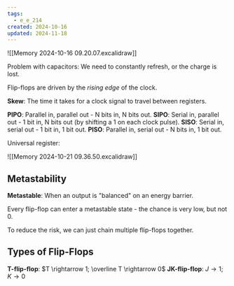 ```yaml
---
tags:
  - e_e_214
created: 2024-10-16
updated: 2024-11-18
---
```


![[Memory 2024-10-16 09.20.07.excalidraw]]

Problem with capacitors: We need to constantly refresh, or the charge is lost.

Flip-flops are driven by the *rising edge* of the clock.

**Skew**: The time it takes for a clock signal to travel between registers.

**PIPO**: Parallel in, parallel out - N bits in, N bits out.
**SIPO**: Serial in, parallel out - 1 bit in, N bits out (by shifting a 1 on each clock pulse).
**SISO**: Serial in, serial out - 1 bit in, 1 bit out.
**PISO**: Parallel in, serial out - N bits in, 1 bit out.

Universal register:

![[Memory 2024-10-21 09.36.50.excalidraw]]

## Metastability

**Metastable**: When an output is "balanced" on an energy barrier.

Every flip-flop can enter a metastable state - the chance is very low, but not 0.

To reduce the risk, we can just chain multiple flip-flops together.

## Types of Flip-Flops

**T-flip-flop**: $T \rightarrow 1; \overline T \rightarrow 0$
**JK-flip-flop**: $J \rightarrow 1; K \rightarrow 0$